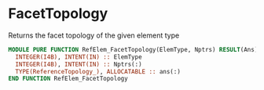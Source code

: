 # FacetTopology

Returns the facet topology of the given element type

```fortran
MODULE PURE FUNCTION RefElem_FacetTopology(ElemType, Nptrs) RESULT(Ans)
  INTEGER(I4B), INTENT(IN) :: ElemType
  INTEGER(I4B), INTENT(IN) :: Nptrs(:)
  TYPE(ReferenceTopology_), ALLOCATABLE :: ans(:)
END FUNCTION RefElem_FacetTopology
```

